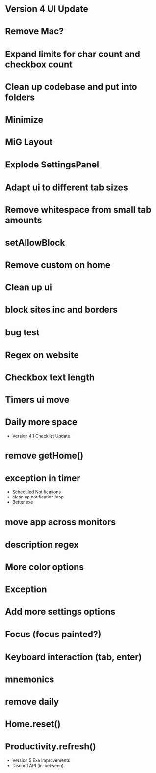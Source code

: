 # Version 4 UI Update
# Remove Mac?
# Expand limits for char count and checkbox count
# Clean up codebase and put into folders
# Minimize
# MiG Layout
# Explode SettingsPanel
# Adapt ui to different tab sizes
# Remove whitespace from small tab amounts
# setAllowBlock
# Remove custom on home
# Clean up ui
# block sites inc and borders
# bug test
# Regex on website
# Checkbox text length
# Timers ui move
# Daily more space

- Version 4.1 Checklist Update
# remove getHome()
# exception in timer
- Scheduled Notifications
- clean up notification loop
- Better exe
# move app across monitors
# description regex
# More color options
# Exception
# Add more settings options
# Focus (focus painted?)
# Keyboard interaction (tab, enter)
# mnemonics
# remove daily
# Home.reset()
# Productivity.refresh()

- Version 5 Exe improvements
- Discord API (in-between)